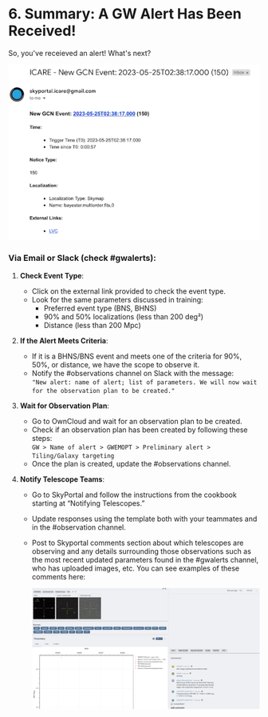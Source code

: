 # 6. Summary: A GW Alert Has Been Received!

So, you've receieved an alert! What's next? 

![Alert Example](media/alert_example.png)

### Via Email or Slack (check #gwalerts):

1. **Check Event Type**:
   - Click on the external link provided to check the event type.
   - Look for the same parameters discussed in training:
     - Preferred event type (BNS, BHNS)
     - 90% and 50% localizations (less than 200 deg²)
     - Distance (less than 200 Mpc)

2. **If the Alert Meets Criteria**:
   - If it is a BHNS/BNS event and meets one of the criteria for 90%, 50%, or distance, we have the scope to observe it.
   - Notify the #observations channel on Slack with the message:  
     `"New alert: name of alert; list of parameters. We will now wait for the observation plan to be created."`

3. **Wait for Observation Plan**:
   - Go to OwnCloud and wait for an observation plan to be created.
   - Check if an observation plan has been created by following these steps:  
     `GW > Name of alert > GWEMOPT > Preliminary alert > Tiling/Galaxy targeting`
   - Once the plan is created, update the #observations channel.

4. **Notify Telescope Teams**:
   - Go to SkyPortal and follow the instructions from the cookbook starting at “Notifying Telescopes.”
   - Update responses using the template both with your teammates and in the #observation channel.
   - Post to Skyportal comments section about which telescopes are observing and any details surrounding those observations such as the most recent updated parameters found in the #gwalerts channel, who has uploaded images, etc.
     You can see examples of these comments here:
     
     ![Screenshot of comments section on Skyportal.](media/Skyportalcomments.png)


